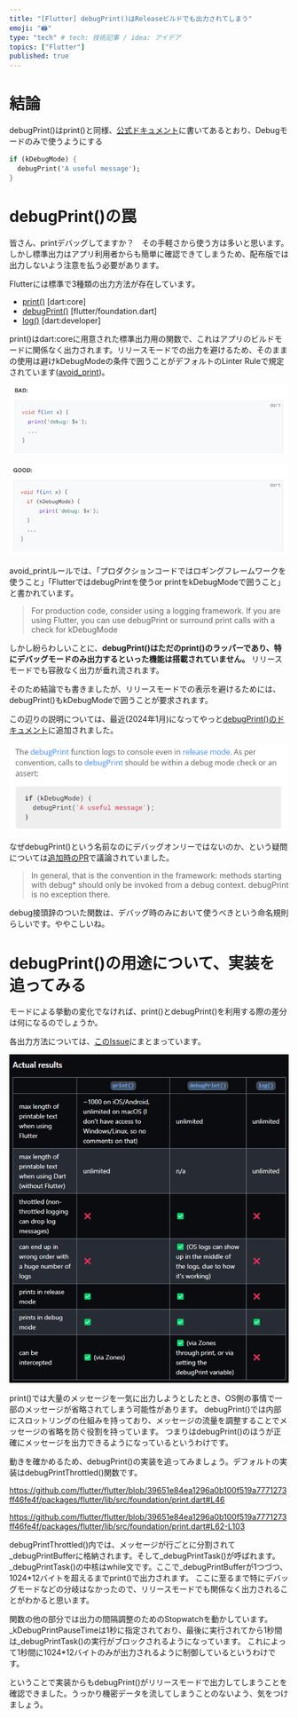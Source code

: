 ```yaml
---
title: "[Flutter] debugPrint()はReleaseビルドでも出力されてしまう"
emoji: "🖨️"
type: "tech" # tech: 技術記事 / idea: アイデア
topics: ["Flutter"]
published: true
---
```


# 結論

debugPrint()はprint()と同様、[公式ドキュメント](https://api.flutter.dev/flutter/foundation/debugPrint.html)に書いてあるとおり、Debugモードのみで使うようにする

```dart
if (kDebugMode) {
  debugPrint('A useful message');
}
```

# debugPrint()の罠

皆さん、printデバッグしてますか？　その手軽さから使う方は多いと思います。しかし標準出力はアプリ利用者からも簡単に確認できてしまうため、配布版では出力しないよう注意を払う必要があります。

Flutterには標準で3種類の出力方法が存在しています。

* [print()](https://api.flutter.dev/flutter/dart-core/print.html) [dart:core]
* [debugPrint()](https://api.flutter.dev/flutter/foundation/debugPrint.html) [flutter/foundation.dart]
* [log()](https://api.flutter.dev/flutter/dart-developer/log.html) [dart:developer] 

print()はdart:coreに用意された標準出力用の関数で、これはアプリのビルドモードに関係なく出力されます。リリースモードでの出力を避けるため、そのままの使用は避けkDebugModeの条件で囲うことがデフォルトのLinter Ruleで規定されています([avoid_print](https://dart.dev/tools/linter-rules/avoid_print))。

![](/images/flutter-debug-print-2024-05-16-00-01-35.png)

![](/images/flutter-debug-print-2024-05-16-00-01-55.png)

avoid_printルールでは、「プロダクションコードではロギングフレームワークを使うこと」「FlutterではdebugPrintを使うor printをkDebugModeで囲うこと」と書かれています。

> For production code, consider using a logging framework. If you are using Flutter, you can use debugPrint or surround print calls with a check for kDebugMode

しかし紛らわしいことに、**debugPrint()はただのprint()のラッパーであり、特にデバッグモードのみ出力するといった機能は搭載されていません。** リリースモードでも容赦なく出力が垂れ流されます。

そのため結論でも書きましたが、リリースモードでの表示を避けるためには、debugPrint()もkDebugModeで囲うことが要求されます。

この辺りの説明については、最近(2024年1月)になってやっと[debugPrint()のドキュメント](https://api.flutter.dev/flutter/foundation/debugPrint.html)に追加されました。

![](/images/flutter-debug-print-2024-05-16-00-17-26.png)

なぜdebugPrint()という名前なのにデバッグオンリーではないのか、という疑問については[追加時のPR](https://github.com/flutter/flutter/pull/141595)で議論されていました。

> In general, that is the convention in the framework: methods starting with debug* should only be invoked from a debug context. debugPrint is no exception there.

debug接頭辞のついた関数は、デバッグ時のみにおいて使うべきという命名規則らしいです。ややこしいね。

# debugPrint()の用途について、実装を追ってみる

モードによる挙動の変化でなければ、print()とdebugPrint()を利用する際の差分は何になるのでしょうか。

各出力方法については、[このIssue](https://github.com/flutter/flutter/issues/147141)にまとまっています。

![](/images/flutter-debug-print-2024-05-16-00-24-59.png)

print()では大量のメッセージを一気に出力しようとしたとき、OS側の事情で一部のメッセージが省略されてしまう可能性があります。
debugPrint()では内部にスロットリングの仕組みを持っており、メッセージの流量を調整することでメッセージの省略を防ぐ役割を持っています。
つまりはdebugPrint()のほうが正確にメッセージを出力できるようになっているというわけです。

動きを確かめるため、debugPrint()の実装を追ってみましょう。デフォルトの実装はdebugPrintThrottled()関数です。

https://github.com/flutter/flutter/blob/39651e84ea1296a0b100f519a7771273ff46fe4f/packages/flutter/lib/src/foundation/print.dart#L46

https://github.com/flutter/flutter/blob/39651e84ea1296a0b100f519a7771273ff46fe4f/packages/flutter/lib/src/foundation/print.dart#L62-L103

debugPrintThrottled()内では、メッセージが行ごとに分割されて_debugPrintBufferに格納されます。そして_debugPrintTask()が呼ばれます。
_debugPrintTask()の中核はwhile文です。ここで_debugPrintBufferが1つづつ、1024*12バイトを超えるまでprint()で出力されます。
ここに至るまで特にデバッグモードなどの分岐はなかったので、リリースモードでも関係なく出力されることがわかると思います。

関数の他の部分では出力の間隔調整のためのStopwatchを動かしています。_kDebugPrintPauseTimeは1秒に指定されており、最後に実行されてから1秒間は_debugPrintTask()の実行がブロックされるようになっています。
これによって1秒間に1024*12バイトのみが出力されるように制御しているというわけです。

ということで実装からもdebugPrint()がリリースモードで出力してしまうことを確認できました。うっかり機密データを流してしまうことのないよう、気をつけましょう。

